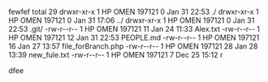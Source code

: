 
fewfef
total 29
drwxr-xr-x 1 HP OMEN 197121  0 Jan 31 22:53 ./
drwxr-xr-x 1 HP OMEN 197121  0 Jan 31 17:06 ../
drwxr-xr-x 1 HP OMEN 197121  0 Jan 31 22:53 .git/
-rw-r--r-- 1 HP OMEN 197121 11 Jan 24 11:33 Alex.txt
-rw-r--r-- 1 HP OMEN 197121 12 Jan 31 22:53 PEOPLE.md
-rw-r--r-- 1 HP OMEN 197121 16 Jan 27 13:57 file_forBranch.php
-rw-r--r-- 1 HP OMEN 197121 28 Jan 28 13:39 new_fule.txt
-rw-r--r-- 1 HP OMEN 197121  7 Dec 25 15:12 r

dfee
